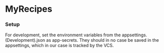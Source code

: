 # MyRecipes
### Setup
For development, set the environment variables from the appsettings.(Development).json as app-secrets.
They should in no case be saved in the appsettings, which in our case is tracked by the VCS.